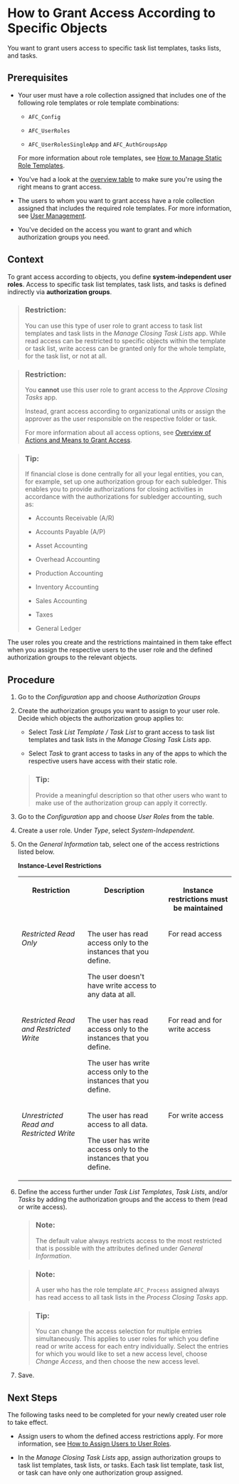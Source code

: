 <!-- loio0f2fcd871f154e969e1234d52e0ea7f8 -->

# How to Grant Access According to Specific Objects

You want to grant users access to specific task list templates, tasks lists, and tasks.



<a name="loio0f2fcd871f154e969e1234d52e0ea7f8__prereq_swt_22h_sjb"/>

## Prerequisites

-   Your user must have a role collection assigned that includes one of the following role templates or role template combinations:

    -   `AFC_Config`

    -   `AFC_UserRoles`

    -   `AFC_UserRolesSingleApp` and `AFC_AuthGroupsApp`


    For more information about role templates, see [How to Manage Static Role Templates](how-to-manage-static-role-templates-0cca34d.md).

-   You've had a look at the [overview table](overview-of-actions-and-means-to-grant-access-6f05d23.md) to make sure you're using the right means to grant access.

-   The users to whom you want to grant access have a role collection assigned that includes the required role templates. For more information, see [User Management](user-management-ae7fa30.md).

-   You've decided on the access you want to grant and which authorization groups you need.




## Context

To grant access according to objects, you define **system-independent user roles**. Access to specific task list templates, task lists, and tasks is defined indirectly via **authorization groups**.

> ### Restriction:  
> You can use this type of user role to grant access to task list templates and task lists in the *Manage Closing Task Lists* app. While read access can be restricted to specific objects within the template or task list, write access can be granted only for the whole template, for the task list, or not at all.

> ### Restriction:  
> You **cannot** use this user role to grant access to the *Approve Closing Tasks* app.
> 
> Instead, grant access according to organizational units or assign the approver as the user responsible on the respective folder or task.
> 
> For more information about all access options, see [Overview of Actions and Means to Grant Access](overview-of-actions-and-means-to-grant-access-6f05d23.md).

> ### Tip:  
> If financial close is done centrally for all your legal entities, you can, for example, set up one authorization group for each subledger. This enables you to provide authorizations for closing activities in accordance with the authorizations for subledger accounting, such as:
> 
> -   Accounts Receivable \(A/R\)
> 
> -   Accounts Payable \(A/P\)
> 
> -   Asset Accounting
> 
> -   Overhead Accounting
> 
> -   Production Accounting
> 
> -   Inventory Accounting
> 
> -   Sales Accounting
> 
> -   Taxes
> 
> -   General Ledger

The user roles you create and the restrictions maintained in them take effect when you assign the respective users to the user role and the defined authorization groups to the relevant objects.



## Procedure

1.  Go to the *Configuration* app and choose *Authorization Groups*

2.  Create the authorization groups you want to assign to your user role. Decide which objects the authorization group applies to:

    -   Select *Task List Template / Task List* to grant access to task list templates and task lists in the *Manage Closing Task Lists* app.

    -   Select *Task* to grant access to tasks in any of the apps to which the respective users have access with their static role.


    > ### Tip:  
    > Provide a meaningful description so that other users who want to make use of the authorization group can apply it correctly.

3.  Go to the *Configuration* app and choose *User Roles* from the table.

4.  Create a user role. Under *Type*, select *System-Independent*.

5.  On the *General Information* tab, select one of the access restrictions listed below.

    **Instance-Level Restrictions**


    <table>
    <tr>
    <th valign="top">

    Restriction


    
    </th>
    <th valign="top">

    Description


    
    </th>
    <th valign="top">

    Instance restrictions must be maintained


    
    </th>
    </tr>
    <tr>
    <td valign="top">

    *Restricted Read Only*


    
    </td>
    <td valign="top">

    The user has read access only to the instances that you define.

    The user doesn't have write access to any data at all.


    
    </td>
    <td valign="top">

    For read access


    
    </td>
    </tr>
    <tr>
    <td valign="top">

    *Restricted Read and Restricted Write*


    
    </td>
    <td valign="top">

    The user has read access only to the instances that you define.

    The user has write access only to the instances that you define.


    
    </td>
    <td valign="top">

    For read and for write access


    
    </td>
    </tr>
    <tr>
    <td valign="top">

    *Unrestricted Read and Restricted Write*


    
    </td>
    <td valign="top">

    The user has read access to all data.

    The user has write access only to the instances that you define.


    
    </td>
    <td valign="top">

    For write access


    
    </td>
    </tr>
    </table>
    
6.  Define the access further under *Task List Templates*, *Task Lists*, and/or *Tasks* by adding the authorization groups and the access to them \(read or write access\).

    > ### Note:  
    > The default value always restricts access to the most restricted that is possible with the attributes defined under *General Information*.

    > ### Note:  
    > A user who has the role template `AFC_Process` assigned always has read access to all task lists in the *Process Closing Tasks* app.

    > ### Tip:  
    > You can change the access selection for multiple entries simultaneously. This applies to user roles for which you define read or write access for each entry individually. Select the entries for which you would like to set a new access level, choose *Change Access*, and then choose the new access level.

7.  Save.




<a name="loio0f2fcd871f154e969e1234d52e0ea7f8__postreq_rwn_gzl_bkb"/>

## Next Steps

The following tasks need to be completed for your newly created user role to take effect.

-   Assign users to whom the defined access restrictions apply. For more information, see [How to Assign Users to User Roles](how-to-assign-users-to-user-roles-8729c2d.md).

-   In the *Manage Closing Task Lists* app, assign authorization groups to task list templates, task lists, or tasks. Each task list template, task list, or task can have only one authorization group assigned.


